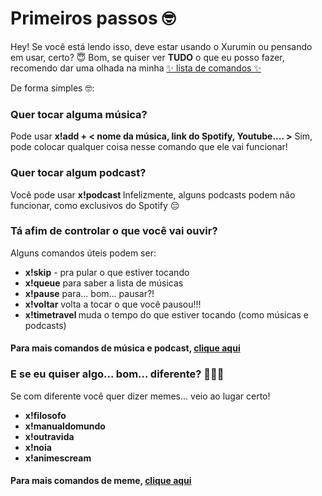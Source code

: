 # Primeiros passos 🤓

Hey! Se você está lendo isso, deve estar usando o Xurumin ou pensando em usar, certo? 😇
Bom, se quiser ver **TUDO** o que eu posso fazer, recomendo dar uma olhada na minha <a target="_blank"  href="https://xurumin.github.io/comandos">✨ lista de comandos ✨</a>

De forma simples 🤓:

### Quer tocar alguma música?
Pode usar **x!add + < nome da música, link do Spotify, Youtube.... >**
Sim, pode colocar qualquer coisa nesse comando que ele vai funcionar!

### Quer tocar algum podcast?
Você pode usar **x!podcast <nome do podcast pra pesquisar ou o link dele no Spotify>**
Infelizmente, alguns podcasts podem não funcionar, como exclusivos do Spotify 😔
  
### Tá afim de controlar o que você vai ouvir?
Alguns comandos úteis podem ser:
- **x!skip** - pra pular o que estiver tocando
- **x!queue** para saber a lista de músicas
- **x!pause** para... bom... pausar?!
- **x!voltar** volta a tocar o que você pausou!!!
- **x!timetravel <tempo>** muda o tempo do que estiver tocando (como músicas e podcasts)
  
#### Para mais comandos de música e podcast, <a target="_blank" href="https://xurumin.github.io/comandos#music">clique aqui</a>
  
### E se eu quiser algo... bom... diferente? 👀👀👀
Se com diferente você quer dizer memes... veio ao lugar certo!

- **x!filosofo**
- **x!manualdomundo**
- **x!outravida**
- **x!noia**
- **x!animescream**
  
#### Para mais comandos de meme, <a target="_blank" href="https://xurumin.github.io/comandos#image">clique aqui</a>
